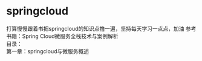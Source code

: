 # springcloud
打算慢慢跟着书把springcloud的知识点撸一遍，坚持每天学习一点点，加油
参考书籍：Spring Cloud微服务全栈技术与案例解析  
目录：  
第一章：springcloud与微服务概述  

